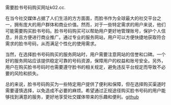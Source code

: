 需要脸书号码购买网址k02.cc.

在当今社交媒体占据了人们生活的方方面面，而脸书作为全球最大的社交平台之一，拥有庞大的用户群体和商业价值。然而，对于一些特定需求的用户来说，他们可能需要购买脸书号码。脸书号码购买可以帮助用户更好地管理账号，保护个人信息，并且方便进行商业推广。通过专业的服务网站，用户可以方便快捷地获取符合需求的脸书号码，从而满足个性化的使用需求。

当然，在选择脸书号码购买的服务网站时，用户需要注意网站的信誉和口碑。一个好的服务网站应该提供稳定可靠的号码资源，保障用户的权益和账号安全。另外，用户在购买脸书号码时也需要遵守脸书的相关规定，避免违反平台规定而导致不必要的风险和损失。

总的来说，脸书号码购买为一些特定用户提供了便利和保障，但在选择购买渠道时需要谨慎选择，以免造成不必要的麻烦。希望通过正规途径购买脸书号码的用户能够找到满意的服务，更好地享受社交媒体带来的乐趣和便利。[github](https://github.com)